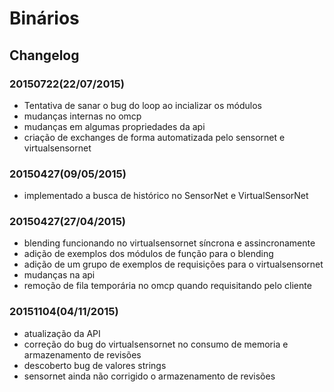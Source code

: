 Binários
======

## Changelog

### 20150722(22/07/2015)

- Tentativa de sanar o bug do loop ao incializar os módulos 
- mudanças internas no omcp
- mudanças em algumas propriedades da api
- criação de exchanges de forma automatizada pelo sensornet e virtualsensornet

### 20150427(09/05/2015)

- implementado a busca de histórico no SensorNet e VirtualSensorNet

### 20150427(27/04/2015)

- blending funcionando no virtualsensornet síncrona e assincronamente
- adição de exemplos dos módulos de função para o blending
- adição de um grupo de exemplos de requisições para o virtualsensornet
- mudanças na api
- remoção de fila temporária no omcp quando requisitando pelo cliente 

### 20151104(04/11/2015)

- atualização da API
- correção do bug do virtualsensornet no consumo de memoria e armazenamento de revisões
- descoberto bug de valores strings
- sensornet ainda não corrigido o armazenamento de revisões